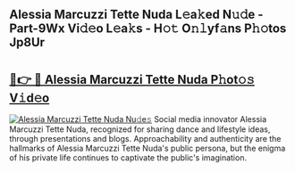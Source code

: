 ## Alessia Marcuzzi Tette Nuda L𝚎a𝚔ed N𝚞𝚍e - Part-9Wx Vi𝚍𝚎o L𝚎a𝚔s - H𝚘𝚝 O𝚗𝚕yf𝚊ns P𝚑𝚘tos Jp8Ur

# <h2><a href="http://kf756g.oniu.top/?m=Alessia+Marcuzzi+Tette+Nuda">🔗👉 🔴 Alessia Marcuzzi Tette Nuda P𝚑ot𝚘𝚜 V𝚒d𝚎o</a></h2>

[![Alessia Marcuzzi Tette Nuda Nu𝚍e𝚜](https://i.imgur.com/0qMVB7G.gif)](http://kf756g.oniu.top/?m=Alessia+Marcuzzi+Tette+Nuda)
Social media innovator Alessia Marcuzzi Tette Nuda, recognized for sharing dance and lifestyle ideas, through presentations and blogs. Approachability and authenticity are the hallmarks of Alessia Marcuzzi Tette Nuda's public persona, but the enigma of his private life continues to captivate the public's imagination.  
